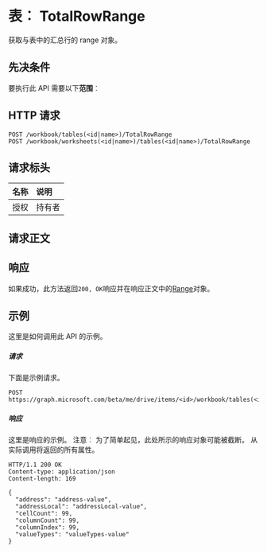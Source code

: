 # <a name="table-totalrowrange"></a>表︰ TotalRowRange

获取与表中的汇总行的 range 对象。
## <a name="prerequisites"></a>先决条件
要执行此 API 需要以下**范围**︰ 
## <a name="http-request"></a>HTTP 请求
<!-- { "blockType": "ignored" } -->
```http
POST /workbook/tables(<id|name>)/TotalRowRange
POST /workbook/worksheets(<id|name>)/tables(<id|name>)/TotalRowRange

```
## <a name="request-headers"></a>请求标头
| 名称       | 说明|
|:---------------|:----------|
| 授权  | 持有者<code>|


## <a name="request-body"></a>请求正文

## <a name="response"></a>响应
如果成功，此方法返回`200, OK`响应并在响应正文中的[Range](../resources/range.md)对象。

## <a name="example"></a>示例
这里是如何调用此 API 的示例。
##### <a name="request"></a>请求
下面是示例请求。
<!-- {
  "blockType": "request",
  "name": "table_totalrowrange"
}-->
```http
POST https://graph.microsoft.com/beta/me/drive/items/<id>/workbook/tables(<id|name>)/TotalRowRange
```

##### <a name="response"></a>响应
这里是响应的示例。 注意︰ 为了简单起见，此处所示的响应对象可能被截断。 从实际调用将返回的所有属性。
<!-- {
  "blockType": "response",
  "truncated": true,
  "@odata.type": "microsoft.graph.range"
} -->
```http
HTTP/1.1 200 OK
Content-type: application/json
Content-length: 169

{
  "address": "address-value",
  "addressLocal": "addressLocal-value",
  "cellCount": 99,
  "columnCount": 99,
  "columnIndex": 99,
  "valueTypes": "valueTypes-value"
}
```

<!-- uuid: 8fcb5dbc-d5aa-4681-8e31-b001d5168d79
2015-10-25 14:57:30 UTC -->
<!-- {
  "type": "#page.annotation",
  "description": "Table: TotalRowRange",
  "keywords": "",
  "section": "documentation",
  "tocPath": ""
}-->